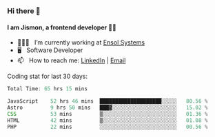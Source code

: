 ### Hi there 👋

#### I am Jismon, a frontend developer 👦🏻

- 🧑🏻‍💻   &nbsp; I’m currently working at <a href='https://www.ensolsystems.com/' target="_blank">Ensol Systems</a>
- 🖥   &nbsp; Software Developer
- 📫   &nbsp; How to reach me: <a href='https://www.linkedin.com/in/jismonthomas/'>LinkedIn</a> | <a href='mailto:hellojismonthomas@gmail.com'>Email</a>

Coding stat for last 30 days:
<!--START_SECTION:waka-->

```javascript
Total Time: 65 hrs 15 mins

JavaScript    52 hrs 46 mins  ████████████████████░░░░░   80.56 %
Astro         9 hrs 50 mins   ███▓░░░░░░░░░░░░░░░░░░░░░   15.02 %
CSS           53 mins         ▒░░░░░░░░░░░░░░░░░░░░░░░░   01.36 %
HTML          42 mins         ▒░░░░░░░░░░░░░░░░░░░░░░░░   01.08 %
PHP           22 mins         ░░░░░░░░░░░░░░░░░░░░░░░░░   00.56 %
```

<!--END_SECTION:waka-->

<!--
**jismonthomas/jismonthomas** is a ✨ _special_ ✨ repository because its `README.md` (this file) appears on your GitHub profile.

Here are some ideas to get you started:

- 🔭 I’m currently working on ...
- 🌱 I’m currently learning ...
- 👯 I’m looking to collaborate on ...
- 🤔 I’m looking for help with ...
- 💬 Ask me about ...
- 📫 How to reach me: ...
- 😄 Pronouns: ...
- ⚡ Fun fact: ...
-->
